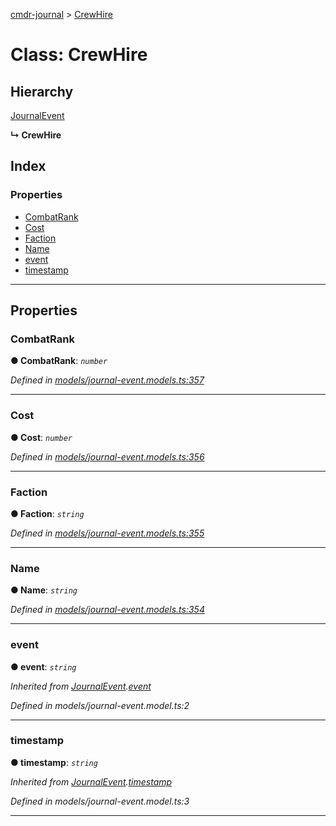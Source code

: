 [cmdr-journal](../README.md) > [CrewHire](../classes/crewhire.md)



# Class: CrewHire

## Hierarchy


 [JournalEvent](journalevent.md)

**↳ CrewHire**







## Index

### Properties

* [CombatRank](crewhire.md#combatrank)
* [Cost](crewhire.md#cost)
* [Faction](crewhire.md#faction)
* [Name](crewhire.md#name)
* [event](crewhire.md#event)
* [timestamp](crewhire.md#timestamp)



---
## Properties
<a id="combatrank"></a>

###  CombatRank

**●  CombatRank**:  *`number`* 

*Defined in [models/journal-event.models.ts:357](https://github.com/chrisbruford/cmdr-journal/blob/52f6f4c/src/models/journal-event.models.ts#L357)*





___

<a id="cost"></a>

###  Cost

**●  Cost**:  *`number`* 

*Defined in [models/journal-event.models.ts:356](https://github.com/chrisbruford/cmdr-journal/blob/52f6f4c/src/models/journal-event.models.ts#L356)*





___

<a id="faction"></a>

###  Faction

**●  Faction**:  *`string`* 

*Defined in [models/journal-event.models.ts:355](https://github.com/chrisbruford/cmdr-journal/blob/52f6f4c/src/models/journal-event.models.ts#L355)*





___

<a id="name"></a>

###  Name

**●  Name**:  *`string`* 

*Defined in [models/journal-event.models.ts:354](https://github.com/chrisbruford/cmdr-journal/blob/52f6f4c/src/models/journal-event.models.ts#L354)*





___

<a id="event"></a>

###  event

**●  event**:  *`string`* 

*Inherited from [JournalEvent](journalevent.md).[event](journalevent.md#event)*

*Defined in models/journal-event.model.ts:2*





___

<a id="timestamp"></a>

###  timestamp

**●  timestamp**:  *`string`* 

*Inherited from [JournalEvent](journalevent.md).[timestamp](journalevent.md#timestamp)*

*Defined in models/journal-event.model.ts:3*





___


